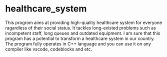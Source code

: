 # healthcare_system
This progrom aims at providing high-quality healthcare system for everyone ragardless of their social status. It tackles long-existed problems such as incompetent staff, long queues and outdated equipment. I am sure that this program has a potential to transform a healthcare system in our country.
The program fully operates in C++ language and you can use it on any compiler like vscode, codeblocks and etc.
